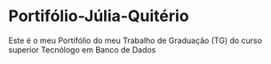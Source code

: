 # Portifólio-Júlia-Quitério
Este é o meu Portifólio do meu Trabalho de Graduação (TG) do curso superior Tecnólogo em Banco de Dados
